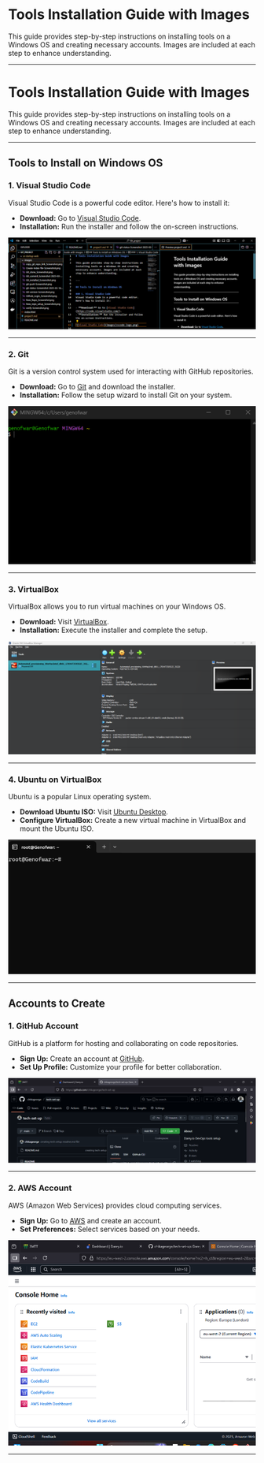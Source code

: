 # Tools Installation Guide with Images

This guide provides step-by-step instructions on installing tools on a Windows OS and creating necessary accounts. Images are included at each step to enhance understanding.

---
# Tools Installation Guide with Images

This guide provides step-by-step instructions on installing tools on a Windows OS and creating necessary accounts. Images are included at each step to enhance understanding.

---

## Tools to Install on Windows OS

### 1. Visual Studio Code
Visual Studio Code is a powerful code editor. Here's how to install it:

- **Download:** Go to [Visual Studio Code](https://code.visualstudio.com/).
- **Installation:** Run the installer and follow the on-screen instructions.

![Visual Studio Code](images/VSCode.png)

---

### 2. Git
Git is a version control system used for interacting with GitHub repositories.

- **Download:** Go to [Git](https://git-scm.com/) and download the installer.
- **Installation:** Follow the setup wizard to install Git on your system.

![Git](images/git.png)

---

### 3. VirtualBox
VirtualBox allows you to run virtual machines on your Windows OS.

- **Download:** Visit [VirtualBox](https://www.virtualbox.org/).
- **Installation:** Execute the installer and complete the setup.

![VirtualBox](images/vitualbox.png)

---

### 4. Ubuntu on VirtualBox
Ubuntu is a popular Linux operating system.

- **Download Ubuntu ISO:** Visit [Ubuntu Desktop](https://ubuntu.com/download/desktop).
- **Configure VirtualBox:** Create a new virtual machine in VirtualBox and mount the Ubuntu ISO.

![Ubuntu](images/ubuntu.png)

---

## Accounts to Create

### 1. GitHub Account
GitHub is a platform for hosting and collaborating on code repositories.

- **Sign Up:** Create an account at [GitHub](https://github.com/).
- **Set Up Profile:** Customize your profile for better collaboration.

![GitHub Account](images/github-account.png)

---

### 2. AWS Account
AWS (Amazon Web Services) provides cloud computing services.

- **Sign Up:** Go to [AWS](https://aws.amazon.com/) and create an account.
- **Set Preferences:** Select services based on your needs.

![AWS Account](images/AWS-account.png)

---